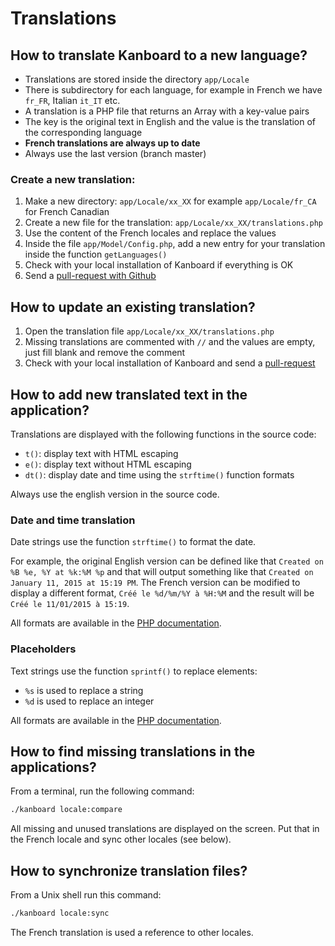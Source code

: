 Translations
============

How to translate Kanboard to a new language?
--------------------------------------------

- Translations are stored inside the directory `app/Locale`
- There is subdirectory for each language, for example in French we have `fr_FR`, Italian `it_IT` etc.
- A translation is a PHP file that returns an Array with a key-value pairs
- The key is the original text in English and the value is the translation of the corresponding language
- **French translations are always up to date**
- Always use the last version (branch master)

### Create a new translation:

1. Make a new directory: `app/Locale/xx_XX` for example `app/Locale/fr_CA` for French Canadian
2. Create a new file for the translation: `app/Locale/xx_XX/translations.php`
3. Use the content of the French locales and replace the values
4. Inside the file `app/Model/Config.php`, add a new entry for your translation inside the function `getLanguages()`
5. Check with your local installation of Kanboard if everything is OK
6. Send a [pull-request with Github](https://help.github.com/articles/using-pull-requests/)

How to update an existing translation?
--------------------------------------

1. Open the translation file `app/Locale/xx_XX/translations.php`
2. Missing translations are commented with `//` and the values are empty, just fill blank and remove the comment
3. Check with your local installation of Kanboard and send a [pull-request](https://help.github.com/articles/using-pull-requests/)

How to add new translated text in the application?
--------------------------------------------------

Translations are displayed with the following functions in the source code:

- `t()`: display text with HTML escaping
- `e()`: display text without HTML escaping
- `dt()`: display date and time using the `strftime()` function formats

Always use the english version in the source code.

### Date and time translation

Date strings use the function `strftime()` to format the date.

For example, the original English version can be defined like that `Created on %B %e, %Y at %k:%M %p` and that will output something like that `Created on January 11, 2015 at 15:19 PM`. The French version can be modified to display a different format, `Créé le %d/%m/%Y à %H:%M` and the result will be `Créé le 11/01/2015 à 15:19`.

All formats are available in the [PHP documentation](http://php.net/strftime).

### Placeholders

Text strings use the function `sprintf()` to replace elements:

- `%s` is used to replace a string
- `%d` is used to replace an integer

All formats are available in the [PHP documentation](http://php.net/sprintf).

How to find missing translations in the applications?
-----------------------------------------------------

From a terminal, run the following command:

```bash
./kanboard locale:compare
```

All missing and unused translations are displayed on the screen.
Put that in the French locale and sync other locales (see below).

How to synchronize translation files?
-------------------------------------

From a Unix shell run this command:

```bash
./kanboard locale:sync
```

The French translation is used a reference to other locales.
